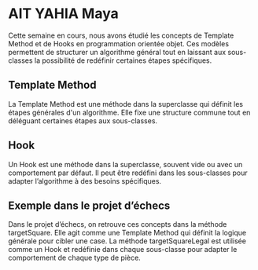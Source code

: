 # AIT YAHIA Maya 

Cette semaine en cours, nous avons étudié les concepts de Template Method et de Hooks en programmation orientée objet. Ces modèles permettent de structurer un algorithme général tout en laissant aux sous-classes la possibilité de redéfinir certaines étapes spécifiques.

## Template Method
La Template Method est une méthode dans la superclasse qui définit les étapes générales d'un algorithme. Elle fixe une structure commune tout en déléguant certaines étapes aux sous-classes.

## Hook
Un Hook est une méthode dans la superclasse, souvent vide ou avec un comportement par défaut. Il peut être redéfini dans les sous-classes pour adapter l’algorithme à des besoins spécifiques.

## Exemple dans le projet d’échecs
Dans le projet d’échecs, on retrouve ces concepts dans la méthode targetSquare. Elle agit comme une Template Method qui définit la logique générale pour cibler une case. La méthode targetSquareLegal est utilisée comme un Hook et redéfinie dans chaque sous-classe pour adapter le comportement de chaque type de pièce.
